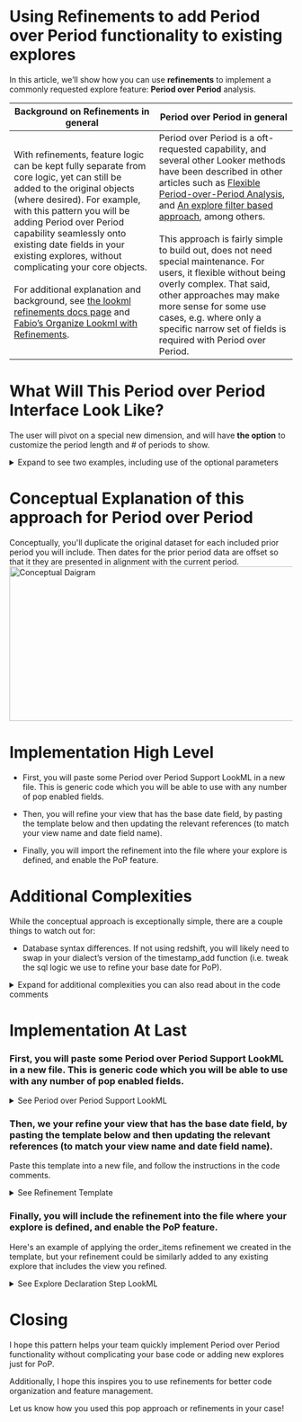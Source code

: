 # Using Refinements to add Period over Period functionality to existing explores

In this article, we’ll show how you can use **refinements** to implement a commonly requested explore feature: **Period over Period** analysis.

| Background on Refinements in general | Period over Period in general |
|-|-|
| With refinements, feature logic can be kept fully separate from core logic, yet can still be added to the original objects (where desired). For example, with this pattern you will be adding Period over Period capability seamlessly onto existing date fields in your existing explores, without complicating your core objects.<br><br>For additional explanation and background, see [the lookml refinements docs page](https://docs.looker.com/data-modeling/learning-lookml/refinements) and [Fabio’s Organize Lookml with Refinements](https://discourse.looker.com/t/organizing-your-lookml-into-layers-with-our-new-refinement-syntax/17489). | Period over Period is a oft-requested capability, and several other Looker methods have been described in other articles such as [ Flexible Period-over-Period Analysis](https://help.looker.com/hc/en-us/articles/360023799293--Analytic-Block-Flexible-Period-over-Period-Analysis), and [An explore filter based approach](https://help.looker.com/hc/en-us/articles/360001189687-How-to-do-Period-over-Period-Analysis), among others.  <br><br>This approach is fairly simple to build out, does not need special maintenance. For users, it flexible without being overly complex. That said, other approaches may make more sense for some use cases, e.g. where only a specific narrow set of fields is required with Period over Period.

# What Will This Period over Period Interface Look Like?
The user will pivot on a special new dimension, and will have **the option** to customize the period length and # of periods to show.
<details><summary>Expand to see two examples, including use of the optional parameters</summary>

<img src="https://discourse.looker.com/uploads/default/original/2X/e/ec6d5a9406fa26e518f3eefe2589b85f46336a47.jpeg" alt="Usage" width="800" height="600">

Here's another example where the users has chosen more periods, and created a current vs prior year comparison line graph, with a daily breakdown.  The tooltips highlight an example of the same data point being represented in multiple periods.

<img src="https://discourse.looker.com/uploads/default/original/2X/1/1998408b34d506741b54e1c15735e6dc0704f022.jpeg" alt="Advanced Usage" width="800" height="600">

</details>

# Conceptual Explanation of this approach for Period over Period

Conceptually, you'll duplicate the original dataset for each included prior period you will include. Then dates for the prior period data are offset so that it they are presented in alignment with the current period.
<img src="https://discourse.looker.com/uploads/default/original/2X/7/71c3f46abbc5443982a2b16470f7cfd7d1dbd8f3.jpeg" alt="Conceptual Daigram" width="800" height="275">

# Implementation High Level

* First, you will paste some Period over Period Support LookML in a new file.  This is generic code which you will be able to use with any number of pop enabled fields.

* Then, you will refine your view that has the base date field, by pasting the template below and then updating the relevant references (to match your view name and date field name).

* Finally, you will import the refinement into the file where your explore is defined, and enable the PoP feature.

# Additional Complexities

While the conceptual approach is exceptionally simple, there are a couple things to watch out for:

* Database syntax differences. If not using redshift, you will likely need to swap in your dialect’s version of the timestamp_add function (i.e. tweak the sql logic we use to refine your base date for PoP).

<details>
<summary>Expand for additional complexities you can also read about in the code comments</summary>
<br>
  - As you can see in the example above, this process will show ‘Prior data for future periods’ which have not yet come to pass. Technically this is an accurate representation of the data but may be distracting to users. The code provides a somewhat complex mechanism to suppress those rows automatically.
<br>
<br>
  - Timezone conversion needs to happen BEFORE date manipulation in order to maintain correct groupings, so we’ll need to apply timezone conversion with liquid instead of letting looker do convert_tz:yes.
<br>
<br>
  - PoP functionality can be added on additional date fields, though it requires some care to avoid name collisions on pop pivot dimensions you create.

</details>

# Implementation At Last

### First, you will paste some Period over Period Support LookML in a new file.  This is generic code which you will be able to use with any number of pop enabled fields.
<details><summary>See Period over Period Support LookML</summary>

<pre><code>
#You should not need to modify the code below.  Save this code in a file and include that file wherever needed (i.e. where your explores are defined)
view: pop_support {
  view_label: "PoP Support - Overrides and Tools"
  derived_table: {
    sql:
select periods_ago from
(
  select 0 as periods_ago
  {% if periods_ago._in_query%}{%comment%}extra backstop to prevent unnecessary fannouts if this view gets joined for any reason but periods_ago isn't actually used.{%endcomment%}
  {% for i in (1..52)%} union select {{i}}{%endfor%}{%comment%}Up to 52 weeks.  Number can be set higher, no real problem except poor selections will cause a pivot so large that rendering will get bogged down{%endcomment%}
  {%endif%}
) possible_periods
where {%condition periods_ago_to_include%}periods_ago{%endcondition%}
{% if periods_ago_to_include._is_filtered == false%}and periods_ago <=1{%endif%}{%comment%}default to only one prior period{%endcomment%}
;;
  }
  dimension: periods_ago {hidden:yes type:number}
  filter: periods_ago_to_include {
    label: "PoP Periods Ago To Include"
    description: "Apply this filter to specify which past periods to compare to. Default: 0 or 1 (meaning 1 period ago and 0 periods ago(current)).  You can also use numeric filtration like Less Than or Equal To 12, etc"
    type: number
    default_value: "0,1"
  }
  parameter: period_size {
    label: "PoP Period Size"
    description: "The defaults should work intuitively (should align with the selected dimension, i.e. the grain of the rows), but you can use this if you need to specify a different offset amount.  For example, you might want to see daily results, but compare to 52 WEEKS prior"
    type: unquoted
    allowed_value: {value:"Day"}
    allowed_value: {value:"Week"}
    allowed_value: {value:"Month"}
    allowed_value: {value:"Quarter"}
    allowed_value: {value:"Year"}
    allowed_value: {value:"Default" label:"Default Based on Selection"}
    default_value: "Default"
  }
}
</code></pre>
</details>

### Then, we your refine your view that has the base date field, by pasting the template below and then updating the relevant references (to match your view name and date field name).

Paste this template into a new file, and follow the instructions in the code comments.
<details><summary>See Refinement Template</summary>

Note that, in this code block, <strong>the lines where you need to update references to match to your existing objects are left aligned</strong>.
<pre><code>
include: "*method9_pop_support__template*" #includes some fields that are core to the PoP implementation and referenced below. Ensure you update to match the location where you put the pop_support view code
view: +order_items {#!Update to point to your view name.  That view's file must be included here, and then THIS file must be included in the explore
  # The following field sets up Default Period Lengths to compare use for each of your timeframes
  # - A SIMPLIFIED ALTERNATIVE: ... If you insted wanted to limit options and simplify UI
  # - - Optional Simplify Step 1: Hardcode THIS field's sql to a single Period Length (E.g. sql:Month;; or sql:Year;;)
  # - - Optional Simplify Step 2: Hide the pop parameters by adding the following refinement to above your explore to hide pop parameters: view: +pop_support{filter: periods_ago_to_include {hidden:yes}parameter: period_size {hidden:yes}}
  # - If implementing PoP support on multiple dates in this view, embed corresponding _is_selected checks against all supported date fields.  You should probably check for lowest grain of each field before checking for next lowest grain of each field, etc
    dimension: selected_period_size {
    hidden: yes
    sql:
    {%if pop_support.period_size._parameter_value != 'Default'%}
      {{pop_support.period_size._parameter_value}}
    {%else%}
{% if    created_date._is_selected    %}Day
{% elsif created_week._is_selected    %}Week
{% elsif created_month._is_selected   %}Month
{% elsif created_quarter._is_selected %}Quarter
{% elsif created_year._is_selected    %}Year
        {%else%}Year{%comment%}none of the anticipated dimensions were selected: using year over year as default{%endcomment%}
      {%endif%}
    {%endif%}
;;
  }
dimension_group: created {#Update your base field with this logic (no modification needed other than dimension_group_name)
    convert_tz: no #need to do timezone conversion before the date manipulation, so we can't rely on looker dimesion to apply it
    sql:
    {%comment%}Optional: Delete THIS entire line if you want to always skip timezone conversion{%endcomment%}{%assign convert_tz = false %}{% assign timezone_conversion_string_size = _query._query_timezone | size %}{%if timezone_conversion_string_size > 0 %}{%assign convert_tz = true %}{%endif%}
    {% if pop_support.periods_ago._in_query %}
      dateadd(
{{selected_period_size._sql}},
      pop_support.periods_ago,
      --BEGINORIGINALDATE{%comment%}adding this keyword to facilitate liquid extraction of the original basic date logic by another field{%endcomment%}
      {%if convert_tz %}CONVERT_TIMEZONE('UTC','{{_query._query_timezone}}',{%endif%}${EXTENDED}{%if convert_tz %}){%endif%}--ENDORIGINALDATE
      )
    {%else%}{%if convert_tz %}CONVERT_TIMEZONE('UTC','{{_query._query_timezone}}',{%endif%}${EXTENDED}{%if convert_tz %}){%endif%}
    {%endif%}
;;
  }
  # The following field is letting us extract and hold onto our base fields original sql (i.e. ${EXTENDED}) so that we can do validation, etc
  # Implementing PoP functionality on MULTIPLE date fields in the same view will require you to duplicate the field and update references for each supported date
dimension: created_date_original_sql {
    hidden: yes
    #!Point to your date_raw field in the sql
sql:{{created_raw._sql | split:'--BEGINORIGINALDATE' | last | split:'--ENDORIGINALDATE' | first}};;
  }

# This is the field that people will select(pivot) to invoke POP.  We define it here rather than pop_support so we can add the group label and use the default we configured above
dimension: created_date_periods_ago_pivot {#!Update to match your base field name
label: "{% if _field._in_query%}Pop Period (Created {{selected_period_size._sql  | strip }}){%else%} Pivot for Period Over Period{%endif%}"#this complex label makes the 'PIVOT ME' instruction clear in the field picker but doesn't display it on output
group_label: "Created Date" #!Update this group label if necessary to make it falls in your date field's group_label
    required_fields: [pop_support.periods_ago]
    order_by_field: pop_support.periods_ago #sort numerically/chronologically.
    #should not need to update
    sql:
    CASE pop_support.periods_ago
      WHEN 0 THEN ' Current'
      WHEN 1 THEN pop_support.periods_ago || ' {{selected_period_size._sql  | strip }} Prior'
      ELSE        pop_support.periods_ago || ' {{selected_period_size._sql  | strip }}s Prior'
    END
    ;;
  }
  dimension: view_name {hidden:yes sql:{{_view._name}};;}#utilized to limiting 'future'
  #Optional Validation Field. Should probably be hidden after development is completed
measure: created_date_pop_raw_date_range_for_validation {
    view_label: "PoP Support - Overrides and Tools"
label: "Created Date Pop Validation - Range of Raw Dates Included"
sql:min({{created_date_original_sql._sql}})|| ' to '||max({{created_date_original_sql._sql}}) ;;
  }
}

</code></pre>
</details>

### Finally, you will include the refinement into the file where your explore is defined, and enable the PoP feature.
Here's an example of applying the order_items refinement we created in the template, but your refinement could be similarly added to any existing explore that includes the view you refined.
<details><summary>See Explore Declaration Step LookML</summary>

Note that, in this code block, <strong>the lines where you need to update references to match to your existing objects are left aligned</strong>.
<pre><code>
include: "/method9/method9" #in your case you'll need to include your file that applies the PoP refinements
explore: pop_cross {
  label: "PoP Method 9: Align Prior Periods to an existing date field, with Refinement and Cross Join"
  view_name: order_items #Note: this could be any explore. In this example we specifically refined order_items view (which has been given view label _PoP)
  view_label: "_PoP"
  #To enable pop, paste this join to your explore, either deleting the one very long line, or updating it (in the several liquid reference fields)
  join: pop_support {
    relationship:one_to_one #we are intentionally fanning out, so this should stay one_to_one
    # This join sql does the following:
    # - First two lines ensure the pop_support cross join if and only if lynchpin pivot field (periods_ago) is selected. This extra safety that we don't fire the join if the user used PoP parameters but didn't select a pop pivot field
    # - The long inner if suppresses prior periods that would otherwise be shown for the future.
    # - - NOTE: It's not strictly required... and some dialects may not support the pattern because of the embedded window function. You can remove it and data is still correct, but you may want to add an always_filter on the Pop base field to suppress the future periods
    # - - if/when implementing PoP on multiple dates in the explore, you would ideally (though, as mentioned above: not strictly required) duplicate the long inner line of liquid based join criteria, and update references to relate to the alternative date field
    sql:
    {% if pop_support.periods_ago._in_query%}
      LEFT JOIN pop_support on 1=1
{% if order_items.created_date_periods_ago_pivot._in_query %}and {{order_items.created_raw._sql}}<=(select max(max({{order_items.created_date_original_sql._sql}})) over() from {{order_items.view_name._sql}}){%endif%}
    {%endif%}
    ;;
  }
}
</code></pre>
</details>

# Closing
I hope this pattern helps your team quickly implement Period over Period functionality without complicating your base code or adding new explores just for PoP.

Additionally, I hope this inspires you to use refinements for better code organization and feature management.

Let us know how you used this pop approach or refinements in your case!
